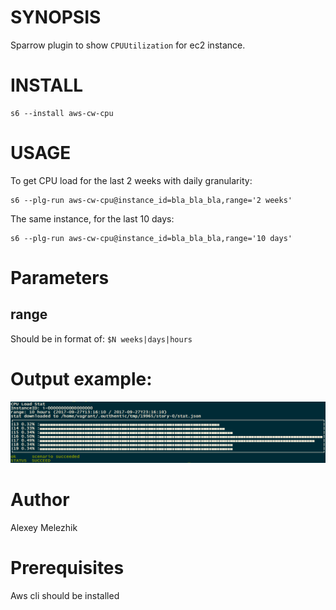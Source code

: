 # SYNOPSIS

Sparrow plugin to show `CPUUtilization` for ec2 instance.

# INSTALL

```
s6 --install aws-cw-cpu
```

# USAGE

To get CPU load for the last 2 weeks with daily granularity:

```
s6 --plg-run aws-cw-cpu@instance_id=bla_bla_bla,range='2 weeks'
```

The same instance, for the last 10 days:

```
s6 --plg-run aws-cw-cpu@instance_id=bla_bla_bla,range='10 days'
```

# Parameters

## range

Should be in format of: `$N weeks|days|hours`


# Output example:

![report](https://raw.githubusercontent.com/melezhik/aws-cw-cpu/master/cw.png)

# Author

Alexey Melezhik

# Prerequisites

Aws cli should be installed

